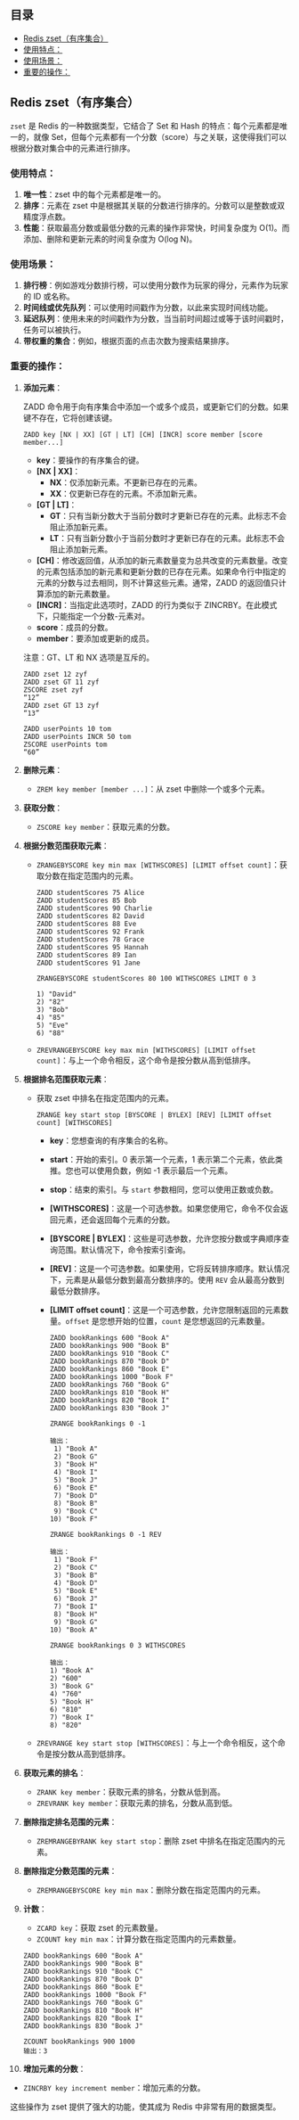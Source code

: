 ## 目录

- [Redis zset（有序集合）](#redis-zset（有序集合）)
- [使用特点：](#使用特点：)
- [使用场景：](#使用场景：)
- [重要的操作：](#重要的操作：)

## Redis zset（有序集合）

`zset` 是 Redis 的一种数据类型，它结合了 Set 和 Hash 的特点：每个元素都是唯一的，就像 Set，但每个元素都有一个分数（score）与之关联，这使得我们可以根据分数对集合中的元素进行排序。

### 使用特点：

1. **唯一性**：zset 中的每个元素都是唯一的。
2. **排序**：元素在 zset 中是根据其关联的分数进行排序的。分数可以是整数或双精度浮点数。
3. **性能**：获取最高分数或最低分数的元素的操作非常快，时间复杂度为 O(1)。而添加、删除和更新元素的时间复杂度为 O(log N)。

### 使用场景：

1. **排行榜**：例如游戏分数排行榜，可以使用分数作为玩家的得分，元素作为玩家的 ID 或名称。
2. **时间线或优先队列**：可以使用时间戳作为分数，以此来实现时间线功能。
3. **延迟队列**：使用未来的时间戳作为分数，当当前时间超过或等于该时间戳时，任务可以被执行。
4. **带权重的集合**：例如，根据页面的点击次数为搜索结果排序。

### 重要的操作：

1. **添加元素**：

   ZADD 命令用于向有序集合中添加一个或多个成员，或更新它们的分数。如果键不存在，它将创建该键。

   ```
   ZADD key [NX | XX] [GT | LT] [CH] [INCR] score member [score member...]
   ```

   - **key**：要操作的有序集合的键。
   - **[NX | XX]**：
     - **NX**：仅添加新元素。不更新已存在的元素。
     - **XX**：仅更新已存在的元素。不添加新元素。
   - **[GT | LT]**：
     - **GT**：只有当新分数大于当前分数时才更新已存在的元素。此标志不会阻止添加新元素。
     - **LT**：只有当新分数小于当前分数时才更新已存在的元素。此标志不会阻止添加新元素。
   - **[CH]**：修改返回值，从添加的新元素数量变为总共改变的元素数量。改变的元素包括添加的新元素和更新分数的已存在元素。如果命令行中指定的元素的分数与过去相同，则不计算这些元素。通常，ZADD 的返回值只计算添加的新元素数量。
   - **[INCR]**：当指定此选项时，ZADD 的行为类似于 ZINCRBY。在此模式下，只能指定一个分数-元素对。
   - **score**：成员的分数。
   - **member**：要添加或更新的成员。

   注意：GT、LT 和 NX 选项是互斥的。

   ```
   ZADD zset 12 zyf
   ZADD zset GT 11 zyf
   ZSCORE zset zyf
   “12”
   ZADD zset GT 13 zyf
   “13”
   ```

   ```
   ZADD userPoints 10 tom
   ZADD userPoints INCR 50 tom
   ZSCORE userPoints tom
   “60”
   ```

2. **删除元素**：

   - `ZREM key member [member ...]`：从 zset 中删除一个或多个元素。

3. **获取分数**：
   - `ZSCORE key member`：获取元素的分数。

4. **根据分数范围获取元素**：
   - `ZRANGEBYSCORE key min max [WITHSCORES] [LIMIT offset count]`：获取分数在指定范围内的元素。

     ```
     ZADD studentScores 75 Alice
     ZADD studentScores 85 Bob
     ZADD studentScores 90 Charlie
     ZADD studentScores 82 David
     ZADD studentScores 88 Eve
     ZADD studentScores 92 Frank
     ZADD studentScores 78 Grace
     ZADD studentScores 95 Hannah
     ZADD studentScores 89 Ian
     ZADD studentScores 91 Jane
     
     ZRANGEBYSCORE studentScores 80 100 WITHSCORES LIMIT 0 3
     
     1) "David"
     2) "82"
     3) "Bob"
     4) "85"
     5) "Eve"
     6) "88"
     ```

   - `ZREVRANGEBYSCORE key max min [WITHSCORES] [LIMIT offset count]`：与上一个命令相反，这个命令是按分数从高到低排序。

5. **根据排名范围获取元素**：
   - 获取 zset 中排名在指定范围内的元素。

     ```
     ZRANGE key start stop [BYSCORE | BYLEX] [REV] [LIMIT offset count] [WITHSCORES]
     ```

     - **key**：您想查询的有序集合的名称。

     - **start**：开始的索引。0 表示第一个元素，1 表示第二个元素，依此类推。您也可以使用负数，例如 -1 表示最后一个元素。

     - **stop**：结束的索引。与 `start` 参数相同，您可以使用正数或负数。

     - **[WITHSCORES]**：这是一个可选参数。如果您使用它，命令不仅会返回元素，还会返回每个元素的分数。

     - **[BYSCORE | BYLEX]**：这些是可选参数，允许您按分数或字典顺序查询范围。默认情况下，命令按索引查询。

     - **[REV]**：这是一个可选参数。如果使用，它将反转排序顺序。默认情况下，元素是从最低分数到最高分数排序的。使用 `REV` 会从最高分数到最低分数排序。

     - **[LIMIT offset count]**：这是一个可选参数，允许您限制返回的元素数量。`offset` 是您想开始的位置，`count` 是您想返回的元素数量。

       ```
       ZADD bookRankings 600 "Book A"
       ZADD bookRankings 900 "Book B"
       ZADD bookRankings 910 "Book C"
       ZADD bookRankings 870 "Book D"
       ZADD bookRankings 860 "Book E"
       ZADD bookRankings 1000 "Book F"
       ZADD bookRankings 760 "Book G"
       ZADD bookRankings 810 "Book H"
       ZADD bookRankings 820 "Book I"
       ZADD bookRankings 830 "Book J"
       
       ZRANGE bookRankings 0 -1
       
       输出：
        1) "Book A"
        2) "Book G"
        3) "Book H"
        4) "Book I"
        5) "Book J"
        6) "Book E"
        7) "Book D"
        8) "Book B"
        9) "Book C"
       10) "Book F"
       
       ZRANGE bookRankings 0 -1 REV
       
       输出：
        1) "Book F"
        2) "Book C"
        3) "Book B"
        4) "Book D"
        5) "Book E"
        6) "Book J"
        7) "Book I"
        8) "Book H"
        9) "Book G"
       10) "Book A"
       
       ZRANGE bookRankings 0 3 WITHSCORES
       
       输出：
       1) "Book A"
       2) "600"
       3) "Book G"
       4) "760"
       5) "Book H"
       6) "810"
       7) "Book I"
       8) "820"
       ```

   - `ZREVRANGE key start stop [WITHSCORES]`：与上一个命令相反，这个命令是按分数从高到低排序。

6. **获取元素的排名**：

   - `ZRANK key member`：获取元素的排名，分数从低到高。
   - `ZREVRANK key member`：获取元素的排名，分数从高到低。

7. **删除指定排名范围的元素**：
   - `ZREMRANGEBYRANK key start stop`：删除 zset 中排名在指定范围内的元素。

8. **删除指定分数范围的元素**：

   - `ZREMRANGEBYSCORE key min max`：删除分数在指定范围内的元素。

9. **计数**：
   - `ZCARD key`：获取 zset 的元素数量。
   - `ZCOUNT key min max`：计算分数在指定范围内的元素数量。

   ```
   ZADD bookRankings 600 "Book A"
   ZADD bookRankings 900 "Book B"
   ZADD bookRankings 910 "Book C"
   ZADD bookRankings 870 "Book D"
   ZADD bookRankings 860 "Book E"
   ZADD bookRankings 1000 "Book F"
   ZADD bookRankings 760 "Book G"
   ZADD bookRankings 810 "Book H"
   ZADD bookRankings 820 "Book I"
   ZADD bookRankings 830 "Book J"
   
   ZCOUNT bookRankings 900 1000
   输出：3
   ```

10. **增加元素的分数**：
  - `ZINCRBY key increment member`：增加元素的分数。

这些操作为 zset 提供了强大的功能，使其成为 Redis 中非常有用的数据类型。